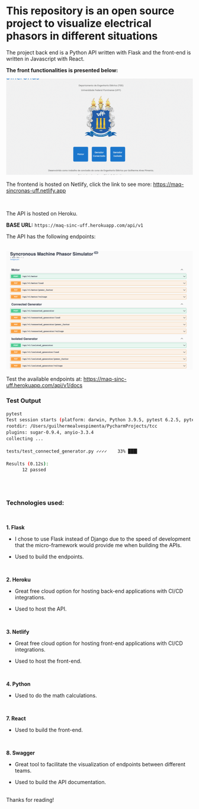# This repository is an open source project to visualize electrical phasors in different situations

The project back end is a Python API written with Flask and the front-end is written in Javascript with React.

**The front functionalities is presented below:**

<img src="ezgif.com-gif-maker.gif">

 
The frontend is hosted on Netlify, click the link to see more: https://maq-sincronas-uff.netlify.app

<br/>

The API is hosted on Heroku.

**BASE URL:** `https://maq-sinc-uff.herokuapp.com/api/v1`

The API has the following endpoints:

<br/>
<img src="swggr.png">

Test the available endpoints at: https://maq-sinc-uff.herokuapp.com/api/v1/docs

### Test Output
```bash
pytest
Test session starts (platform: darwin, Python 3.9.5, pytest 6.2.5, pytest-sugar 0.9.4)
rootdir: /Users/guilhermealvespimenta/PycharmProjects/tcc
plugins: sugar-0.9.4, anyio-3.3.4
collecting ... 
                                                                                                                                                                                                                                         
tests/test_connected_generator.py ✓✓✓✓    33% ███▍                                                                                                                                                                                                                                               tests/test_isolated_generator.py ✓✓✓✓     67% ██████▋                                                                                                                                                                                                                                                                   tests/test_motor.py ✓✓✓✓                 100% ██████████                                                                                                                                                                                                                                                         
 
Results (0.12s):
      12 passed

```
<br/>
<br/>


### Technologies used:
<br/>

**1. Flask**

* I chose to use Flask instead of Django due to the speed of development that the micro-framework would provide me when building the APIs.

* Used to build the endpoints.
 
<br/>
 

**2. Heroku**

* Great free cloud option for hosting back-end applications with CI/CD integrations.
     
* Used to host the API.

<br/>
      

**3. Netlify**
    
* Great free cloud option for hosting front-end applications with CI/CD integrations.

* Used to host the front-end.

 <br/>
 
**4. Python**

* Used to do the math calculations.
      
<br/>

**7. React**
      
* Used to build the front-end.

<br/>

**8. Swagger**

 * Great tool to facilitate the visualization of endpoints between different teams.

 * Used to build the API documentation.
      
<br/>
Thanks for reading!
